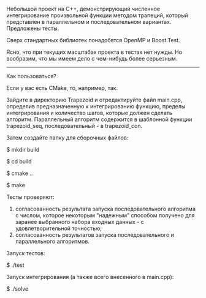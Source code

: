 Небольшой проект на C++, демонстрирующий численное интегрирование произвольной функции методом трапеций, который представлен в параллельном и последовательном вариантах. Предложены тесты.

Сверх стандартных библиотек понадобятся OpenMP и Boost.Test.

Ясно, что при текущих масштабах проекта в тестах нет нужды. Но вообразим, что мы имеем дело с чем-нибудь более серьезным.

-------------------------

Как пользоваться?

Если у вас есть CMake, то, например, так.

Зайдите в директорию Trapezoid и отредактируйте файл main.cpp, определив предназначенную к интегрированию функцию, пределы интегрирования и количество шагов, которые должен сделать алгоритм. Параллельный алгоритм содержится в шаблонной функции trapezoid_seq, последовательный - в trapezoid_con.

Затем создайте папку для сборочных файлов:

$ mkdir build

$ cd build

$ cmake ..

$ make

Тесты проверяют:
1) согласованность результата запуска последовательного алгоритма с числом, которое некоторым "надежным" способом получено для заранее выбранного набора входных данных - с удовлетворительной точностью;
2) согласованность результатов запуска последовательного и параллельного алгоритмов.

Запуск тестов:

$ ./test

Запуск интегрирования (а также всего внесенного в main.cpp):

$ ./solve
